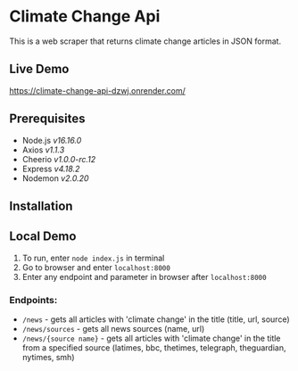 # Climate Change Api
This is a web scraper that returns climate change articles in JSON format. 
## Live Demo
https://climate-change-api-dzwj.onrender.com/
## Prerequisites
- Node.js *v16.16.0*
- Axios *v1.1.3*
- Cheerio *v1.0.0-rc.12*
- Express *v4.18.2*
- Nodemon *v2.0.20*
## Installation
## Local Demo
1. To run, enter ```node index.js``` in terminal
2. Go to browser and enter ```localhost:8000```
3. Enter any endpoint and parameter in browser after ```localhost:8000``` 
### Endpoints: 
- ```/news``` - gets all articles with 'climate change' in the title (title, url, source)
- ```/news/sources``` - gets all news sources (name, url) 
- ```/news/{source name}``` - gets all articles with 'climate change' in the title from a specified source (latimes, bbc, thetimes, telegraph, theguardian, nytimes, smh)
